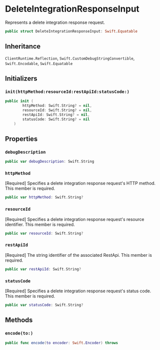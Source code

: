 # DeleteIntegrationResponseInput

Represents a delete integration response request.

``` swift
public struct DeleteIntegrationResponseInput: Swift.Equatable 
```

## Inheritance

`ClientRuntime.Reflection`, `Swift.CustomDebugStringConvertible`, `Swift.Encodable`, `Swift.Equatable`

## Initializers

### `init(httpMethod:resourceId:restApiId:statusCode:)`

``` swift
public init (
        httpMethod: Swift.String? = nil,
        resourceId: Swift.String? = nil,
        restApiId: Swift.String? = nil,
        statusCode: Swift.String? = nil
    )
```

## Properties

### `debugDescription`

``` swift
public var debugDescription: Swift.String 
```

### `httpMethod`

\[Required\] Specifies a delete integration response request's HTTP method.
This member is required.

``` swift
public var httpMethod: Swift.String?
```

### `resourceId`

\[Required\] Specifies a delete integration response request's resource identifier.
This member is required.

``` swift
public var resourceId: Swift.String?
```

### `restApiId`

\[Required\] The string identifier of the associated RestApi.
This member is required.

``` swift
public var restApiId: Swift.String?
```

### `statusCode`

\[Required\] Specifies a delete integration response request's status code.
This member is required.

``` swift
public var statusCode: Swift.String?
```

## Methods

### `encode(to:)`

``` swift
public func encode(to encoder: Swift.Encoder) throws 
```

